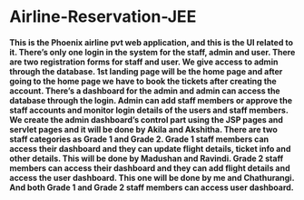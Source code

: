 # Airline-Reservation-JEE
<h4>This is the Phoenix airline pvt  web application, and this is the UI related to it. There’s only one login in the system for the staff, admin and user. There are two registration forms for staff and user. We give access to admin through the database.
1st landing page will be the home page and after going to the home page we have to book the tickets after creating the account. There’s a dashboard for the admin and admin can access the database through the login. Admin can add staff members or approve the staff accounts and monitor login details of the users and staff members. We create the admin dashboard’s control part using the JSP pages and servlet pages and it will be done by Akila and Akshitha.
There are two staff categories as Grade 1 and Grade 2. Grade 1 staff members can access their dashboard and they can update flight details, ticket info and other details. This will be done by Madushan and Ravindi.
Grade 2 staff members can access their dashboard and they can add flight details and access the user dashboard. This one will be done by me and Chathurangi.
And both Grade 1 and Grade 2 staff members can access user dashboard.
</h4>